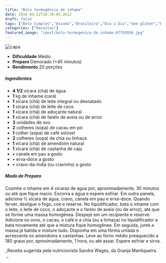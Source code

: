```yaml
---
title: "Bolo termogênico de inhame"
date: 2018-03-22T18:30:05.261Z
draft: false
tags: ["Bolo Simples","Assado","Brasileira","Dia a Dia","Sem glúten","Bolo","Receitas","Receitas sem glúten"]
categories: ["Receitas"]
featured_image: "/post/bolo-termogenico-de-inhame.6ff93056.jpg"
---
```


![capa](/post/bolo-termogenico-de-inhame.6ff93056.jpg)

*   **Dificuldade** Médio
*   **Preparo** Demorado (+45 minutos)
*   **Rendimento** 20 porções

##### Ingredientes

*   **4 1/2** xícara (chá) de água
*   **1** kg de inhame (cará)
*   **1** xícara (chá) de leite integral ou desnatado
*   **1** xícara (chá) de leite de coco
*   **1** xícara (chá) de adoçante natural
*   **1** xícara (chá) de farelo de aveia ou de arroz
*   **3** unidades de ovo
*   **2** colheres (sopa) de cacau em pó
*   **1** colher (sopa) de café solúvel
*   **2** colheres (sopa) de chia ou linhaça
*   **1** xícara (chá) de amendoim natural
*   **1** xícara (chá) de castanha de caju
*   • canela em pau a gosto
*   • erva-doce a gosto
*   • cravo-da-índia (ou cravinho) a gosto

##### Modo de Preparo

Cozinhe o inhame em 4 xícaras de água por, aproximadamente, 30 minutos ou até que fique macio. Escorra a água e espere esfriar. Em outra panela, adicione ½ xícara de água, cravo, canela em pau e erva-doce. Quando ferver, desligue o fogo, coe e reserve. No liquidificador, bata o inhame com o leite, o leite de coco, o adoçante e o farelo de aveia (ou de arroz), até que se forme uma massa homogênea. Despeje em um recipiente e reserve. Adicione os ovos, o cacau, o café e a chia (ou a linhaça) no liquidificador e bata novamente até que a mistura fique homogênea. Em seguida, junte a massa já batida e misture tudo. Disponha em uma fôrma untada e acrescente os amendoins e castanhas. Leve ao forno médio preaquecido a 180 graus por, aproximadamente, 1 hora, ou até assar. Espere esfriar e sirva.

_Receita sugerida pela nutricionista Sandra Wages, da Granja Mantiqueira.  _
